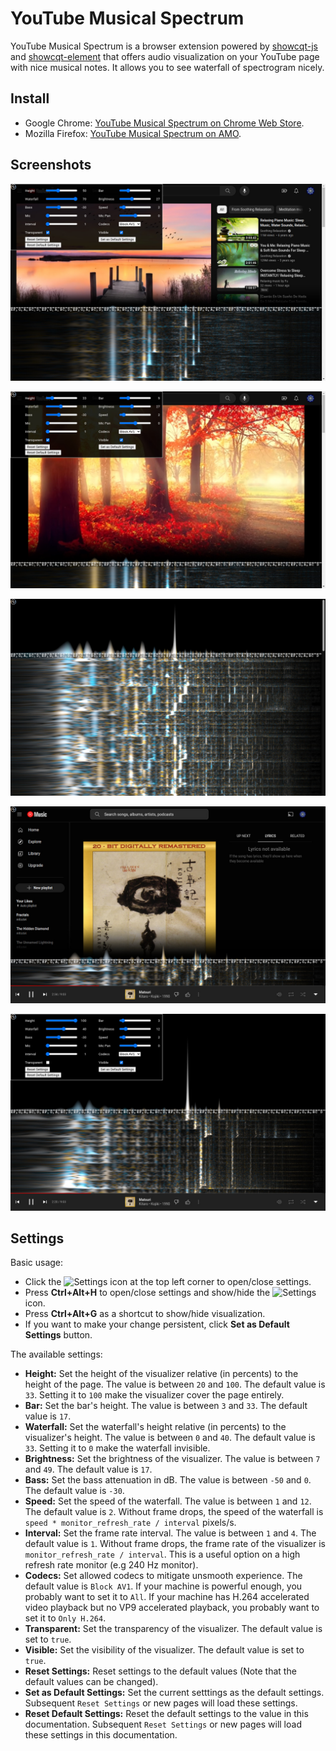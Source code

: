 # YouTube Musical Spectrum

YouTube Musical Spectrum is a browser extension powered by [showcqt-js](https://github.com/mfcc64/showcqt-js)
and [showcqt-element](https://github.com/mfcc64/showcqt-element) that offers audio visualization on your
YouTube page with nice musical notes. It allows you to see waterfall of spectrogram nicely.

## Install

- Google Chrome: [YouTube Musical Spectrum on Chrome Web Store](https://bit.ly/youtube-musical-spectrum).
- Mozilla Firefox: [YouTube Musical Spectrum on AMO](https://addons.mozilla.org/en-US/firefox/addon/youtube-musical-spectrum/).

## Screenshots

![screenshot](screenshots/00.jpg)

![screenshot](screenshots/01.jpg)

![screenshot](screenshots/02.jpg)

![screenshot](screenshots/03.jpg)

![screenshot](screenshots/04.jpg)

## Settings

Basic usage:
- Click the ![Settings](icon-16.png) icon at the top left corner to open/close settings.
- Press **Ctrl+Alt+H** to open/close settings and show/hide the ![Settings](icon-16.png) icon.
- Press **Ctrl+Alt+G** as a shortcut to show/hide visualization.
- If you want to make your change persistent, click **Set as Default Settings** button.

The available settings:
- **Height:** Set the height of the visualizer relative (in percents) to the height of the page. The value is between `20` and `100`.
  The default value is `33`. Setting it to `100` make the visualizer cover the page entirely.
- **Bar:** Set the bar's height. The value is between `3` and `33`. The default value is `17`.
- **Waterfall:** Set the waterfall's height relative (in percents) to the visualizer's height. The value is between `0` and `40`.
  The default value is `33`. Setting it to `0` make the waterfall invisible.
- **Brightness:** Set the brightness of the visualizer. The value is between `7` and `49`. The default value is `17`.
- **Bass:** Set the bass attenuation in dB. The value is between `-50` and `0`. The default value is `-30`.
- **Speed:** Set the speed of the waterfall. The value is between `1` and `12`. The default value is `2`.
  Without frame drops, the speed of the waterfall is `speed * monitor_refresh_rate / interval` pixels/s.
- **Interval:** Set the frame rate interval. The value is between `1` and `4`. The default value is `1`.
  Without frame drops, the frame rate of the visualizer is `monitor_refresh_rate / interval`. This is a useful option
  on a high refresh rate monitor (e.g 240 Hz monitor).
- **Codecs:** Set allowed codecs to mitigate unsmooth experience. The default value is `Block AV1`. If
  your machine is powerful enough, you probably want to set it to `All`. If your machine has H.264 accelerated
  video playback but no VP9 accelerated playback, you probably want to set it to `Only H.264`.
- **Transparent:** Set the transparency of the visualizer. The default value is set to `true`.
- **Visible:** Set the visibility of the visualizer. The default value is set to `true`.
- **Reset Settings:** Reset settings to the default values (Note that the default values can be changed).
- **Set as Default Settings:** Set the current setttings as the default settings. Subsequent `Reset Settings` or new pages
  will load these settings.
- **Reset Default Settings:** Reset the default settings to the value in this documentation. Subsequent `Reset Settings`
  or new pages will load these settings in this documentation.

  
